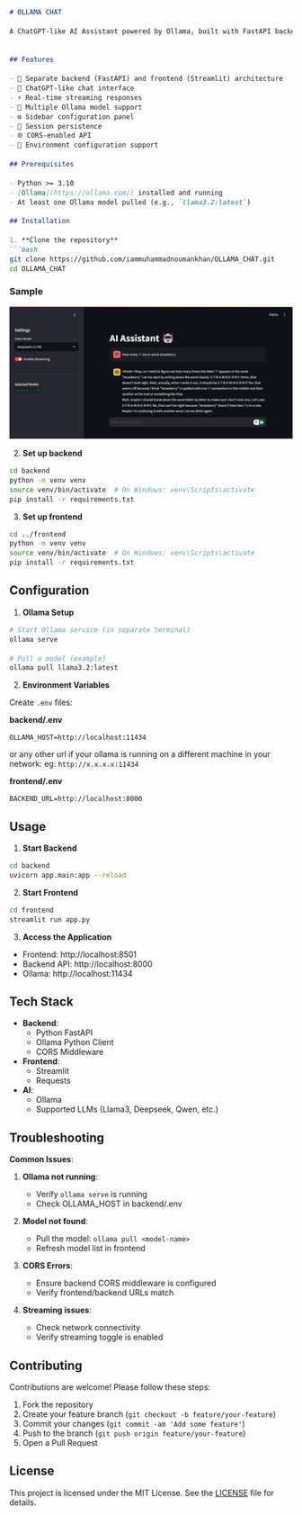 ```markdown
# OLLAMA CHAT

A ChatGPT-like AI Assistant powered by Ollama, built with FastAPI backend and Streamlit frontend.


## Features

- 🚀 Separate backend (FastAPI) and frontend (Streamlit) architecture
- 💬 ChatGPT-like chat interface
- ⚡ Real-time streaming responses
- 🤖 Multiple Ollama model support
- ⚙️ Sidebar configuration panel
- 🔄 Session persistence
- 🌐 CORS-enabled API
- 🔌 Environment configuration support

## Prerequisites

- Python >= 3.10
- [Ollama](https://ollama.com/) installed and running
- At least one Ollama model pulled (e.g., `llama3.2:latest`)

## Installation

1. **Clone the repository**
```bash
git clone https://github.com/iammuhammadnoumankhan/OLLAMA_CHAT.git
cd OLLAMA_CHAT
```
### Sample
![Alt text](samples/sample1.png)

2. **Set up backend**
```bash
cd backend
python -m venv venv
source venv/bin/activate  # On Windows: venv\Scripts\activate
pip install -r requirements.txt
```

3. **Set up frontend**
```bash
cd ../frontend
python -m venv venv
source venv/bin/activate  # On Windows: venv\Scripts\activate
pip install -r requirements.txt
```

## Configuration

1. **Ollama Setup**
```bash
# Start Ollama service (in separate terminal)
ollama serve

# Pull a model (example)
ollama pull llama3.2:latest
```

2. **Environment Variables**

Create `.env` files:

**backend/.env**
```env
OLLAMA_HOST=http://localhost:11434
```
or any other url if your ollama is running on a different machine in your network: eg: `http://x.x.x.x:11434`

**frontend/.env**
```env
BACKEND_URL=http://localhost:8000
```

## Usage

1. **Start Backend**
```bash
cd backend
uvicorn app.main:app --reload
```

2. **Start Frontend**
```bash
cd frontend
streamlit run app.py
```

3. **Access the Application**
- Frontend: http://localhost:8501
- Backend API: http://localhost:8000
- Ollama: http://localhost:11434

## Tech Stack

- **Backend**: 
  - Python FastAPI
  - Ollama Python Client
  - CORS Middleware
- **Frontend**:
  - Streamlit
  - Requests
- **AI**:
  - Ollama
  - Supported LLMs (Llama3, Deepseek, Qwen, etc.)

## Troubleshooting

**Common Issues**:
1. **Ollama not running**:
   - Verify `ollama serve` is running
   - Check OLLAMA_HOST in backend/.env

2. **Model not found**:
   - Pull the model: `ollama pull <model-name>`
   - Refresh model list in frontend

3. **CORS Errors**:
   - Ensure backend CORS middleware is configured
   - Verify frontend/backend URLs match

4. **Streaming issues**:
   - Check network connectivity
   - Verify streaming toggle is enabled

## Contributing

Contributions are welcome! Please follow these steps:
1. Fork the repository
2. Create your feature branch (`git checkout -b feature/your-feature`)
3. Commit your changes (`git commit -am 'Add some feature'`)
4. Push to the branch (`git push origin feature/your-feature`)
5. Open a Pull Request

## License

This project is licensed under the MIT License. See the [LICENSE](LICENSE) file for details.


